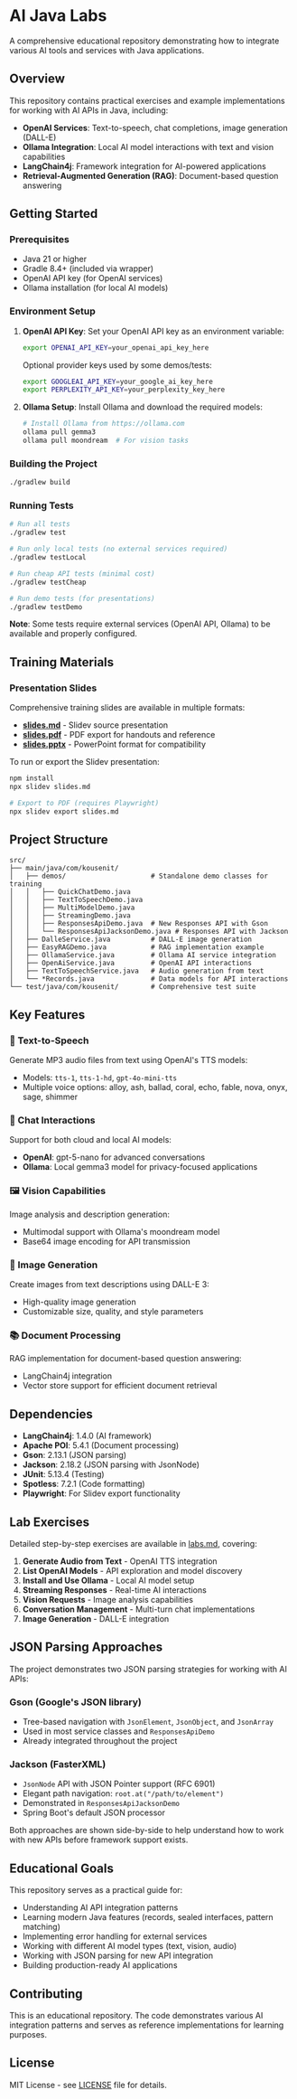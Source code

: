 # AI Java Labs

A comprehensive educational repository demonstrating how to integrate various AI tools and services with Java applications.

## Overview

This repository contains practical exercises and example implementations for working with AI APIs in Java, including:

- **OpenAI Services**: Text-to-speech, chat completions, image generation (DALL-E)
- **Ollama Integration**: Local AI model interactions with text and vision capabilities
- **LangChain4j**: Framework integration for AI-powered applications
- **Retrieval-Augmented Generation (RAG)**: Document-based question answering

## Getting Started

### Prerequisites

- Java 21 or higher
- Gradle 8.4+ (included via wrapper)
- OpenAI API key (for OpenAI services)
- Ollama installation (for local AI models)

### Environment Setup

1. **OpenAI API Key**: Set your OpenAI API key as an environment variable:
   ```bash
   export OPENAI_API_KEY=your_openai_api_key_here
   ```

   Optional provider keys used by some demos/tests:
   ```bash
   export GOOGLEAI_API_KEY=your_google_ai_key_here
   export PERPLEXITY_API_KEY=your_perplexity_key_here
   ```

2. **Ollama Setup**: Install Ollama and download the required models:
   ```bash
   # Install Ollama from https://ollama.com
   ollama pull gemma3
   ollama pull moondream  # For vision tasks
   ```

### Building the Project

```bash
./gradlew build
```

### Running Tests

```bash
# Run all tests
./gradlew test

# Run only local tests (no external services required)
./gradlew testLocal

# Run cheap API tests (minimal cost)
./gradlew testCheap

# Run demo tests (for presentations)
./gradlew testDemo
```

**Note**: Some tests require external services (OpenAI API, Ollama) to be available and properly configured.

## Training Materials

### Presentation Slides

Comprehensive training slides are available in multiple formats:

- **[slides.md](slides.md)** - Slidev source presentation
- **[slides.pdf](slides.pdf)** - PDF export for handouts and reference
- **[slides.pptx](slides.pptx)** - PowerPoint format for compatibility

To run or export the Slidev presentation:
```bash
npm install
npx slidev slides.md

# Export to PDF (requires Playwright)
npx slidev export slides.md
```

## Project Structure

```
src/
├── main/java/com/kousenit/
│   ├── demos/                     # Standalone demo classes for training
│   │   ├── QuickChatDemo.java
│   │   ├── TextToSpeechDemo.java
│   │   ├── MultiModelDemo.java
│   │   ├── StreamingDemo.java
│   │   ├── ResponsesApiDemo.java  # New Responses API with Gson
│   │   └── ResponsesApiJacksonDemo.java # Responses API with Jackson
│   ├── DalleService.java          # DALL-E image generation
│   ├── EasyRAGDemo.java           # RAG implementation example
│   ├── OllamaService.java         # Ollama AI service integration
│   ├── OpenAiService.java         # OpenAI API interactions
│   ├── TextToSpeechService.java   # Audio generation from text
│   └── *Records.java              # Data models for API interactions
└── test/java/com/kousenit/        # Comprehensive test suite
```

## Key Features

### 🎵 Text-to-Speech
Generate MP3 audio files from text using OpenAI's TTS models:
- Models: `tts-1`, `tts-1-hd`, `gpt-4o-mini-tts`
- Multiple voice options: alloy, ash, ballad, coral, echo, fable, nova, onyx, sage, shimmer

### 🤖 Chat Interactions
Support for both cloud and local AI models:
- **OpenAI**: gpt-5-nano for advanced conversations
- **Ollama**: Local gemma3 model for privacy-focused applications

### 🖼️ Vision Capabilities
Image analysis and description generation:
- Multimodal support with Ollama's moondream model
- Base64 image encoding for API transmission

### 🎨 Image Generation
Create images from text descriptions using DALL-E 3:
- High-quality image generation
- Customizable size, quality, and style parameters

### 📚 Document Processing
RAG implementation for document-based question answering:
- LangChain4j integration
- Vector store support for efficient document retrieval

## Dependencies

- **LangChain4j**: 1.4.0 (AI framework)
- **Apache POI**: 5.4.1 (Document processing)
- **Gson**: 2.13.1 (JSON parsing)
- **Jackson**: 2.18.2 (JSON parsing with JsonNode)
- **JUnit**: 5.13.4 (Testing)
- **Spotless**: 7.2.1 (Code formatting)
- **Playwright**: For Slidev export functionality

## Lab Exercises

Detailed step-by-step exercises are available in [labs.md](labs.md), covering:

1. **Generate Audio from Text** - OpenAI TTS integration
2. **List OpenAI Models** - API exploration and model discovery
3. **Install and Use Ollama** - Local AI model setup
4. **Streaming Responses** - Real-time AI interactions
5. **Vision Requests** - Image analysis capabilities
6. **Conversation Management** - Multi-turn chat implementations
7. **Image Generation** - DALL-E integration

## JSON Parsing Approaches

The project demonstrates two JSON parsing strategies for working with AI APIs:

### Gson (Google's JSON library)
- Tree-based navigation with `JsonElement`, `JsonObject`, and `JsonArray`
- Used in most service classes and `ResponsesApiDemo`
- Already integrated throughout the project

### Jackson (FasterXML)
- `JsonNode` API with JSON Pointer support (RFC 6901)
- Elegant path navigation: `root.at("/path/to/element")`
- Demonstrated in `ResponsesApiJacksonDemo`
- Spring Boot's default JSON processor

Both approaches are shown side-by-side to help understand how to work with new APIs before framework support exists.

## Educational Goals

This repository serves as a practical guide for:
- Understanding AI API integration patterns
- Learning modern Java features (records, sealed interfaces, pattern matching)
- Implementing error handling for external services
- Working with different AI model types (text, vision, audio)
- Working with JSON parsing for new API integration
- Building production-ready AI applications

## Contributing

This is an educational repository. The code demonstrates various AI integration patterns and serves as reference implementations for learning purposes.

## License

MIT License - see [LICENSE](LICENSE) file for details.
